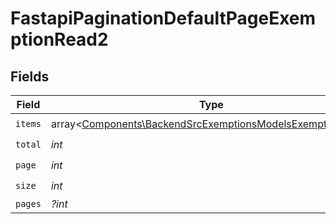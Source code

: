 # FastapiPaginationDefaultPageExemptionRead2


## Fields

| Field                                                                                                                           | Type                                                                                                                            | Required                                                                                                                        | Description                                                                                                                     |
| ------------------------------------------------------------------------------------------------------------------------------- | ------------------------------------------------------------------------------------------------------------------------------- | ------------------------------------------------------------------------------------------------------------------------------- | ------------------------------------------------------------------------------------------------------------------------------- |
| `items`                                                                                                                         | array<[Components\BackendSrcExemptionsModelsExemptionRead](../../Models/Components/BackendSrcExemptionsModelsExemptionRead.md)> | :heavy_check_mark:                                                                                                              | N/A                                                                                                                             |
| `total`                                                                                                                         | *int*                                                                                                                           | :heavy_check_mark:                                                                                                              | N/A                                                                                                                             |
| `page`                                                                                                                          | *int*                                                                                                                           | :heavy_check_mark:                                                                                                              | N/A                                                                                                                             |
| `size`                                                                                                                          | *int*                                                                                                                           | :heavy_check_mark:                                                                                                              | N/A                                                                                                                             |
| `pages`                                                                                                                         | *?int*                                                                                                                          | :heavy_minus_sign:                                                                                                              | N/A                                                                                                                             |
